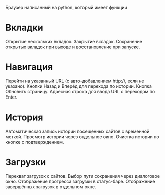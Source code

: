 Браузер написанный на python, который имеет функции

# Вкладки
Открытие нескольких вкладок.
Закрытие вкладок.
Сохранение открытых вкладок при выходе и восстановление при запуске.
# Навигация
Перейти на указанный URL (с авто-добавлением http://, если не указано).
Кнопки Назад и Вперёд для перехода по истории.
Кнопка Обновить страницу.
Адресная строка для ввода URL с переходом по Enter.
# История
Автоматическая запись истории посещённых сайтов с временной меткой.
Просмотр истории через отдельное окно.
Очистка истории по кнопке с подтверждением.
# Загрузки
Перехват загрузок с сайтов.
Выбор пути сохранения через диалоговое окно.
Отображение прогресса загрузки в статус-баре.
Отображение завершённых загрузок в отдельном окне.



